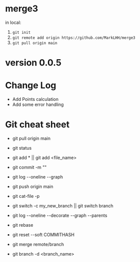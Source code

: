 # merge3
in local: 
1. `git init`
2. `git remote add origin https://github.com/MarkLHH/merge3`
3. `git pull origin main`

# version 0.0.5

# Change Log
- Add Points calculation
- Add some error handling

# Git cheat sheet
- git pull origin main
- git status
- git add * || git add <file_name>
- git commit -m "<message>"
- git log --oneline --graph
- git push origin main

- git cat-file -p <hash>
- git switch -c my_new_branch || git switch branch
- git log --oneline --decorate --graph --parents
- git rebase <new branch>
- git reset --soft COMMITHASH
- git merge remote/branch
- git branch -d <branch_name>